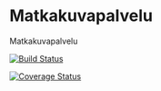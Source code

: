 Matkakuvapalvelu
================

Matkakuvapalvelu  
  
[![Build Status](https://travis-ci.org/Matkakuvapalvelu/Matkakuvapalvelu.svg?branch=master)](https://travis-ci.org/Matkakuvapalvelu/Matkakuvapalvelu)

[![Coverage Status](https://img.shields.io/coveralls/Matkakuvapalvelu/Matkakuvapalvelu.svg)](https://coveralls.io/r/Matkakuvapalvelu/Matkakuvapalvelu)
